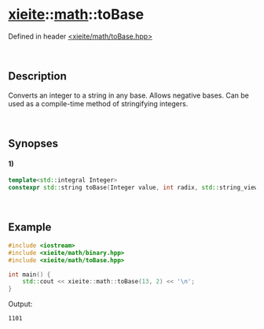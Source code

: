 # [xieite](../xieite.md)\:\:[math](../math.md)\:\:toBase
Defined in header [<xieite/math/toBase.hpp>](../../include/xieite/math/toBase.hpp)

&nbsp;

## Description
Converts an integer to a string in any base. Allows negative bases. Can be used as a compile-time method of stringifying integers.

&nbsp;

## Synopses
#### 1)
```cpp
template<std::integral Integer>
constexpr std::string toBase(Integer value, int radix, std::string_view digits = "0123456789abcdefghijklmnopqrstuvwxyz", char negativeSign = '-', bool caseSensitive = false) noexcept;
```

&nbsp;

## Example
```cpp
#include <iostream>
#include <xieite/math/binary.hpp>
#include <xieite/math/toBase.hpp>

int main() {
    std::cout << xieite::math::toBase(13, 2) << '\n';
}
```
Output:
```
1101
```
